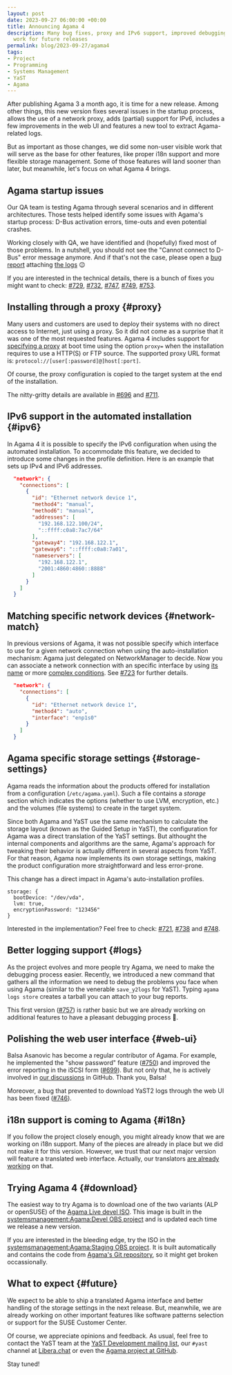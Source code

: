 ```yaml
---
layout: post
date: 2023-09-27 06:00:00 +00:00
title: Announcing Agama 4
description: Many bug fixes, proxy and IPv6 support, improved debugging tools and some preparation
  work for future releases
permalink: blog/2023-09-27/agama4
tags:
- Project
- Programming
- Systems Management
- YaST
- Agama
---
```


After publishing Agama 3 a month ago, it is time for a new release. Among other things, this new
version fixes several issues in the startup process, allows the use of a network proxy, adds
(partial) support for IPv6, includes a few improvements in the web UI and features a new tool to
extract Agama-related logs.

But as important as those changes, we did some non-user visible work that will serve as the base
for other features, like proper i18n support and more flexible storage management. Some of those
features will land sooner than later, but meanwhile, let's focus on what Agama 4 brings.

## Agama startup issues

Our QA team is testing Agama through several scenarios and in different architectures. Those tests
helped identify some issues with Agama's startup process: D-Bus activation errors, time-outs and
even potential crashes.

Working closely with QA, we have identified and (hopefully) fixed most of those problems. In a
nutshell, you should not see the "Cannot connect to D-Bus" error message anymore. And if that's not
the case, please open a [bug report](https://bugzilla.opensuse.org/) attaching [the logs](#logs)
:wink:

If you are interested in the technical details, there is a bunch of fixes you might want to check:
[#729](https://github.com/openSUSE/agama/pull/729),
[#732](https://github.com/openSUSE/agama/pull/732),
[#747](https://github.com/openSUSE/agama/pull/747),
[#749](https://github.com/openSUSE/agama/pull/749),
[#753](https://github.com/openSUSE/agama/pull/753).

## Installing through a proxy {#proxy}

Many users and customers are used to deploy their systems with no direct access to Internet, just
using a proxy. So it did not come as a surprise that it was one of the most requested features.
Agama 4 includes support for [specifying a proxy](https://github.com/openSUSE/agama/pull/696) at
boot time using the option `proxy=` when the installation requires to use a HTTP(S) or FTP source.
The supported proxy URL format is: `protocol://[user[:password]@]host[:port]`.

Of course, the proxy configuration is copied to the target system at the end of the installation.

The nitty-gritty details are available in [#696](https://github.com/openSUSE/agama/pull/696) and
[#711](https://github.com/openSUSE/agama/pull/711).

## IPv6 support in the automated installation {#ipv6}

In Agama 4 it is possible to specify the IPv6 configuration when using the automated installation.
To accommodate this feature, we decided to introduce some changes in the profile definition. Here is
an example that sets up IPv4 and IPv6 addresses.

```json
  "network": {
    "connections": [
      {
        "id": "Ethernet network device 1",
        "method4": "manual",
        "method6": "manual",
        "addresses": [
          "192.168.122.100/24",
          "::ffff:c0a8:7ac7/64"
        ],
        "gateway4": "192.168.122.1",
        "gateway6": "::ffff:c0a8:7a01",
        "nameservers": [
          "192.168.122.1",
          "2001:4860:4860::8888"
        ]
      }
    ]
  }
```

## Matching specific network devices {#network-match}

In previous versions of Agama, it was not possible specify which interface to use for a given
network connection when using the auto-installation mechanism: Agama just delegated on
NetworkManager to decide. Now you can associate a network connection with an specific interface by
using [its
name](https://github.com/openSUSE/agama/blob/2b3febaa788767e4c0b70bfbbad061f9941df50c/rust/agama-lib/share/profile.schema.json#L35)
or more [complex
conditions](https://github.com/openSUSE/agama/blob/2b3febaa788767e4c0b70bfbbad061f9941df50c/rust/agama-lib/share/profile.schema.json#L108-L145).
See [#723](https://github.com/openSUSE/agama/pull/723) for further details.

```json
  "network": {
    "connections": [
      {
        "id": "Ethernet network device 1",
        "method4": "auto",
        "interface": "enp1s0"
      }
    ]
  }
```

## Agama specific storage settings {#storage-settings}

Agama reads the information about the products offered for installation from a configuration
(`/etc/agama.yaml`). Such a file contains a *storage* section which indicates the options
(whether to use LVM, encryption, etc.) and the volumes (file systems) to create in the target
system.

Since both Agama and YaST use the same mechanism to calculate the storage layout (known as the
Guided Setup in YaST), the configuration for Agama was a direct translation of the YaST settings.
But althought the internal components and algorithms are the same, Agama's approach for tweaking
their behavior is actually different in several aspects from YaST. For that reason, Agama now
implements its own storage settings, making the product configuration more straightforward and
less error-prone.

This change has a direct impact in Agama's auto-installation profiles.

```jsonnet
storage: {
  bootDevice: "/dev/vda",
  lvm: true,
  encryptionPassword: "123456"
}
```
Interested in the implementation? Feel free to check:
[#721](https://github.com/openSUSE/agama/pull/721),
[#738](https://github.com/openSUSE/agama/pull/738) and
[#748](https://github.com/openSUSE/agama/pull/748).

## Better logging support {#logs}

As the project evolves and more people try Agama, we need to make the debugging process easier.
Recently, we introduced a new command that gathers all the information we need to debug the problems
you face when using Agama (similar to the venerable `save_y2logs` for YaST). Typing `agama logs
store` creates a tarball you can attach to your bug reports.

This first version ([#757](https://github.com/openSUSE/agama/pull/757)) is rather basic but we are
already working on additional features to have a pleasant debugging process :bug:.

## Polishing the web user interface {#web-ui}

Balsa Asanovic has become a regular contributor of Agama. For example, he implemented the "show
password" feature ([#750](https://github.com/openSUSE/agama/pull/750)) and improved the error
reporting in the iSCSI form ([#699](https://github.com/openSUSE/agama/pull/699)). But not only that,
he is actively involved in [our discussions](https://github.com/openSUSE/agama/discussions) in
GitHub. Thank you, Balsa!

Moreover, a bug that prevented to download YaST2 logs through the web UI has been fixed
([#746](https://github.com/openSUSE/agama/pull/746)).

## i18n support is coming to Agama {#i18n}

If you follow the project closely enough, you might already know that we are working on i18n
support. Many of the pieces are already in place but we did not make it for this version. However,
we trust that our next major version will feature a translated web interface. Actually, our
translators [are already working](https://l10n.opensuse.org/projects/agama/) on that.

## Trying Agama 4 {#download}

The easiest way to try Agama is to download one of the two variants (ALP or openSUSE) of the [Agama
Live devel
ISO](https://download.opensuse.org/repositories/systemsmanagement:/Agama:/Devel/images/iso/). This
image is built in the [systemsmanagement:Agama:Devel OBS
project](https://build.opensuse.org/package/show/systemsmanagement:Agama:Devel/agama-live) and is
updated each time we release a new version.

If you are interested in the bleeding edge, try the ISO in the [systemsmanagement:Agama:Staging OBS
project](https://build.opensuse.org/package/show/systemsmanagement:Agama:Staging/agama-live). It is
built automatically and contains the code from [Agama's Git
repository](https://github.com/openSUSE/agama), so it might get broken occassionally.

## What to expect {#future}

We expect to be able to ship a translated Agama interface and better handling of the storage
settings in the next release. But, meanwhile, we are already working on other important features
like software patterns selection or support for the SUSE Customer Center.

Of course, we appreciate opinions and feedback. As usual, feel free to contact the YaST team at the
[YaST Development mailing
list](https://lists.opensuse.org/archives/list/yast-devel@lists.opensuse.org/), our `#yast` channel
at [Libera.chat](https://libera.chat/) or even the [Agama project at
GitHub](https://github.com/openSUSE/agama).

Stay tuned!
